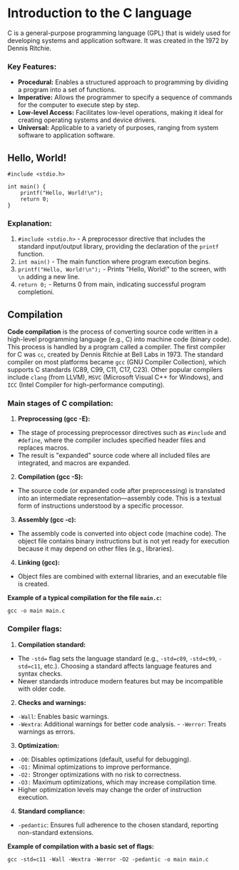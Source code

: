 # Introduction to the C language

C is a general-purpose programming language (GPL) that is widely used for developing systems and application software. It was created in the 1972 by Dennis Ritchie.

### Key Features:

- **Procedural:** Enables a structured approach to programming by dividing a program into a set of functions.
- **Imperative:** Allows the programmer to specify a sequence of commands for the computer to execute step by step.
- **Low-level Access:** Facilitates low-level operations, making it ideal for creating operating systems and device drivers.
- **Universal:** Applicable to a variety of purposes, ranging from system software to application software.

## Hello, World!

```с
#include <stdio.h>

int main() {
    printf("Hello, World!\n");
    return 0;
}
```

### Explanation:

1. `#include <stdio.h>` - A preprocessor directive that includes the standard input/output library, providing the declaration of the `printf` function.
2. `int main()` - The main function where program execution begins.
3. `printf("Hello, World!\n");` - Prints "Hello, World!" to the screen, with `\n` adding a new line.
4. `return 0;` - Returns 0 from main, indicating successful program completioni.

## Compilation

**Code compilation** is the process of converting source code written in a high-level programming language (e.g., C) into machine code (binary code). This process is handled by a program called a compiler. The first compiler for C was `cc`, created by Dennis Ritchie at Bell Labs in 1973. The standard compiler on most platforms became `gcc` (GNU Compiler Collection), which supports C standards (C89, C99, C11, C17, C23). Other popular compilers include `clang` (from LLVM), `MSVC` (Microsoft Visual C++ for Windows), and `ICC` (Intel Compiler for high-performance computing).

### Main stages of C compilation:

1. **Preprocessing (gcc -E):**
  - The stage of processing preprocessor directives such as `#include` and `#define`, where the compiler includes specified header files and replaces macros.
  - The result is "expanded" source code where all included files are integrated, and macros are expanded.

2. **Compilation (gcc -S):**
  - The source code (or expanded code after preprocessing) is translated into an intermediate representation—assembly code. This is a textual form of instructions understood by a specific processor.

3. **Assembly (gcc -c):**
  - The assembly code is converted into object code (machine code). The object file contains binary instructions but is not yet ready for execution because it may depend on other files (e.g., libraries).

4. **Linking (gcc):**
  - Object files are combined with external libraries, and an executable file is created.

**Example of a typical compilation for the file `main.c`:**

```
gcc -o main main.c
```

### Compiler flags:

1. **Compilation standard:**
  - The `-std=` flag sets the language standard (e.g., `-std=c89`, `-std=c99`, `-std=c11`, etc.). Choosing a standard affects language features and syntax checks.
- Newer standards introduce modern features but may be incompatible with older code.

2. **Checks and warnings:**
  - `-Wall`: Enables basic warnings.
   - `-Wextra`: Additional warnings for better code analysis.
    - `-Werror`: Treats warnings as errors.

3. **Optimization:**
  - `-O0`: Disables optimizations (default, useful for debugging).
  - `-O1:` Minimal optimizations to improve performance.
  - `-O2:` Stronger optimizations with no risk to correctness.
  - `-O3:` Maximum optimizations, which may increase compilation time.
  - Higher optimization levels may change the order of instruction execution.

4. **Standard compliance:**
  - `-pedantic`: Ensures full adherence to the chosen standard, reporting non-standard extensions.

**Example of compilation with a basic set of flags:**

```
gcc -std=c11 -Wall -Wextra -Werror -O2 -pedantic -o main main.c
```
